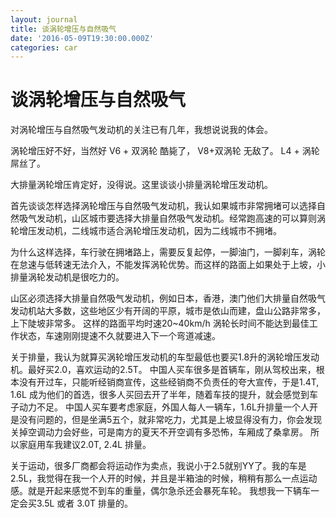 ```yaml
---
layout: journal
title: 谈涡轮增压与自然吸气
date: '2016-05-09T19:30:00.000Z'
categories: car
---
```


# 谈涡轮增压与自然吸气

对涡轮增压与自然吸气发动机的关注已有几年，我想说说我的体会。

涡轮增压好不好，当然好 V6 + 双涡轮 酷毙了， V8+双涡轮 无敌了。 L4 + 涡轮 屌丝了。

大排量涡轮增压肯定好，没得说。这里谈谈小排量涡轮增压发动机。

首先谈谈怎样选择涡轮增压与自然吸气发动机，我认如果城市非常拥堵可以选择自然吸气发动机，山区城市要选择大排量自然吸气发动机。经常跑高速的可以算则涡轮增压发动机，二线城市适合涡轮增压发动机，因为二线城市不拥堵。

为什么这样选择，车行驶在拥堵路上，需要反复起停，一脚油门，一脚刹车，涡轮在怠速与低转速无法介入，不能发挥涡轮优势。而这样的路面上如果处于上坡，小排量涡轮发动机是很吃力的。

山区必须选择大排量自然吸气发动机，例如日本，香港，澳门他们大排量自然吸气发动机站大多数，这些地区少有开阔的平原，城市是依山而建，盘山公路非常多，上下陡坡非常多。 这样的路面平均时速20~40km/h 涡轮长时间不能达到最佳工作状态，车速刚刚提速不久就要进入下一个弯道减速。

关于排量，我认为就算买涡轮增压发动机的车型最低也要买1.8升的涡轮增压发动机。最好买2.0，喜欢运动的2.5T。 中国人买车很多是首辆车，刚从驾校出来，根本没有开过车，只能听经销商宣传，这些经销商不负责任的夸大宣传，于是1.4T, 1.6L 成为他们的首选，很多人买回去开了半年，随着车技的提升，就会感觉到车子动力不足。 中国人买车要考虑家庭，外国人每人一辆车，1.6L升排量一个人开是没有问题的，但是坐满5五个，就非常吃力，尤其是上坡显得没有力，你会发现关掉空调动力会好些，可是南方的夏天不开空调有多恐怖，车厢成了桑拿房。 所以家庭用车我建议2.0T, 2.4L 排量。

关于运动，很多厂商都会将运动作为卖点，我说小于2.5就别YY了。我的车是2.5L，我觉得在我一个人开的时候，并且是半箱油的时候，稍稍有那么一点运动感。就是开起来感觉不到车的重量，偶尔急杀还会暴死车轮。 我想我一下辆车一定会买3.5L 或者 3.0T 排量的。

